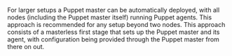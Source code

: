 For larger setups a Puppet master can be automatically deployed, with all nodes
(including the Puppet master itself) running Puppet agents. This approach is
recommended for any setup beyond two nodes. This approach consists of a
masterless first stage that sets up the Puppet master and its agent, with
configuration being provided through the Puppet master from there on out.

